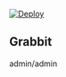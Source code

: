 [![Deploy](https://www.herokucdn.com/deploy/button.png)](https://heroku.com/deploy)

## Grabbit
admin/admin